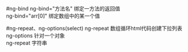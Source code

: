 #ng-bind
 ng-bind="方法名" 绑定一方法的返回值<br>
 ng-bind="arr[0]" 绑定数组中的某一个值<br>

#ng-repeat、ng-options(select)
 ng-repeat 数组循环html代码创建下拉列表<br>
 ng-options 针对一个对象<br>
 ng-repeat 字符串<br>
	

